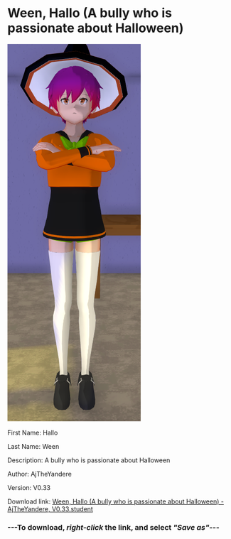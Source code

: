 # Ween, Hallo (A bully who is passionate about Halloween)

<img src = "https://raw.githubusercontent.com/Arbiter1223/Daigaku-Gurashi-Custom-Students/master/Students/Files/Ween%2C%20Hallo%20(A%20bully%20who%20is%20passionate%20about%20Halloween).png">

First Name: Hallo

Last Name: Ween

Description: A bully who is passionate about Halloween

Author: AjTheYandere

Version: V0.33

Download link: <a href="https://raw.githubusercontent.com/Arbiter1223/Daigaku-Gurashi-Custom-Students/master/Students/Files/Ween%2C%20Hallo%20(A%20bully%20who%20is%20passionate%20about%20Halloween)%20-%20AjTheYandere%2C%20V0.33.student">Ween, Hallo (A bully who is passionate about Halloween) - AjTheYandere, V0.33.student</a>

### ---**To download, _right-click_ the link, and select _"Save as"_**---
